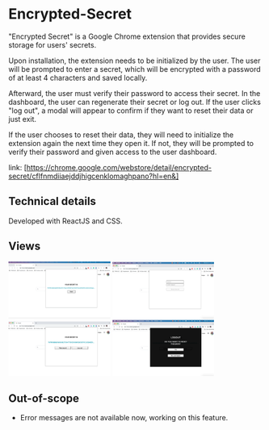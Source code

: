 # Encrypted-Secret

"Encrypted Secret" is a Google Chrome extension that provides secure storage for users' secrets. 

Upon installation, the extension needs to be initialized by the user.
The user will be prompted to enter a secret, which will be encrypted with a password of at least 4 characters and saved locally.

Afterward, the user must verify their password to access their secret.
In the dashboard, the user can regenerate their secret or log out. 
If the user clicks "log out", a modal will appear to confirm if they want to reset their data or just exit.

If the user chooses to reset their data, they will need to initialize the extension again the next time they open it. 
If not, they will be prompted to verify their password and given access to the user dashboard.

link: [https://chrome.google.com/webstore/detail/encrypted-secret/cflfnmdiiaejddjhigcenklomaghpano?hl=en&]

## Technical details

Developed with ReactJS and CSS.

## Views

<img src="/assets/images/initial.png" width="40%">
<img src="/assets/images/password.png" width="40%">
<img src="/assets/images/secret.png" width="40%">
<img src="/assets/images/modal.png" width="40%">

## Out-of-scope
  
* Error messages are not available now, working on this feature.